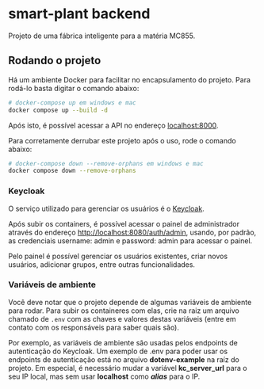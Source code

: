# smart-plant backend
Projeto de uma fábrica inteligente para a matéria MC855. 

## Rodando o projeto
Há um ambiente Docker para facilitar no encapsulamento do projeto. Para rodá-lo basta digitar o comando abaixo:
```bash
# docker-compose up em windows e mac
docker compose up --build -d
```
Após isto, é possível acessar a API no endereço [localhost:8000](localhost:8000).

Para corretamente derrubar este projeto após o uso, rode o comando abaixo:
```bash
# docker-compose down --remove-orphans em windows e mac
docker compose down --remove-orphans
```

### Keycloak
O serviço utilizado para gerenciar os usuários é o [Keycloak](https://www.keycloak.org/).

Após subir os containers, é possível acessar o painel de administrador através do endereço [http://localhost:8080/auth/admin](http://localhost:8080/auth/admin),
usando, por padrão, as credenciais username: admin e password: admin para acessar o painel. 

Pelo painel é possível gerenciar os usuários existentes, criar novos usuários, adicionar grupos, entre outras funcionalidades.

### Variáveis de ambiente
Você deve notar que o projeto depende de algumas variáveis de ambiente para rodar. 
Para subir os containeres com elas, crie na raiz um arquivo chamado de `.env` com as chaves e valores destas variáveis (entre em contato com os responsáveis para saber quais são).

Por exemplo, as variáveis de ambiente são usadas pelos endpoints de autenticação do Keycloak. 
Um exemplo de .env para poder usar os endpoints de autenticação está no arquivo **dotenv-example** na raíz do projeto.
Em especial, é necessário mudar a variável **kc_server_url** para o seu IP local, mas sem usar **localhost** como _**alias**_ para o IP.